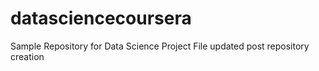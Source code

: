 # datasciencecoursera
Sample Repository for Data Science Project
File updated post repository creation
